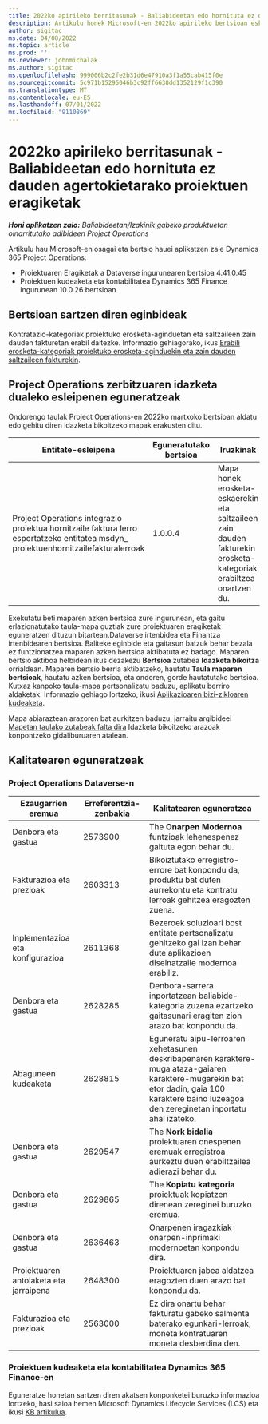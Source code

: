 ```yaml
---
title: 2022ko apirileko berritasunak - Baliabideetan edo hornituta ez dauden agertokietarako proiektuen eragiketak
description: Artikulu honek Microsoft-en 2022ko apirileko bertsioan eskuragarri dauden kalitate eguneratzeei buruzko informazioa eskaintzen du Dynamics 365 Project Operations baliabideetan/ez hornituta oinarritutako eszenatokietarako.
author: sigitac
ms.date: 04/08/2022
ms.topic: article
ms.prod: ''
ms.reviewer: johnmichalak
ms.author: sigitac
ms.openlocfilehash: 999006b2c2fe2b31d6e47910a3f1a55cab415f0e
ms.sourcegitcommit: 5c971b15295046b3c92ff6638dd1352129f1c390
ms.translationtype: MT
ms.contentlocale: eu-ES
ms.lasthandoff: 07/01/2022
ms.locfileid: "9110869"
---
```

# <a name="whats-new-april-2022---project-operations-for-resourcenon-stocked-based-scenarios"></a>2022ko apirileko berritasunak - Baliabideetan edo hornituta ez dauden agertokietarako proiektuen eragiketak

_**Honi aplikatzen zaio:** Baliabideetan/Izakinik gabeko produktuetan oinarritutako adibideen Project Operations_

Artikulu hau Microsoft-en osagai eta bertsio hauei aplikatzen zaie Dynamics 365 Project Operations:

- Proiektuaren Eragiketak a Dataverse ingurunearen bertsioa 4.41.0.45
- Proiektuen kudeaketa eta kontabilitatea Dynamics 365 Finance ingurunean 10.0.26 bertsioan

## <a name="features-included-in-this-release"></a>Bertsioan sartzen diren eginbideak

Kontratazio-kategoriak proiektuko erosketa-aginduetan eta saltzaileen zain dauden fakturetan erabil daitezke. Informazio gehiagorako, ikus [Erabili erosketa-kategoriak proiektuko erosketa-aginduekin eta zain dauden saltzaileen fakturekin](../procurement/configure-procurement-categories.md).

## <a name="project-operations-dual-write-maps-updates"></a>Project Operations zerbitzuaren idazketa dualeko esleipenen eguneratzeak

Ondorengo taulak Project Operations-en 2022ko martxoko bertsioan aldatu edo gehitu diren idazketa bikoitzeko mapak erakusten ditu.

| Entitate-esleipena | Eguneratutako bertsioa | Iruzkinak |
| -------------- | ------------------- | ------------|
| Project Operations integrazio proiektua hornitzaile faktura lerro esportatzeko entitatea msdyn\_ proiektuenhornitzailefakturalerroak | 1.0.0.4 | Mapa honek erosketa-eskaerekin eta saltzaileen zain dauden fakturekin erosketa-kategoriak erabiltzea onartzen du. |

Exekutatu beti maparen azken bertsioa zure ingurunean, eta gaitu erlazionatutako taula-mapa guztiak zure proiektuaren eragiketak eguneratzen dituzun bitartean.Dataverse irtenbidea eta Finantza irtenbidearen bertsioa. Baliteke eginbide eta gaitasun batzuk behar bezala ez funtzionatzea maparen azken bertsioa aktibatuta ez badago. Maparen bertsio aktiboa helbidean ikus dezakezu **Bertsioa** zutabea **Idazketa bikoitza** orrialdean. Maparen bertsio berria aktibatzeko, hautatu **Taula maparen bertsioak**, hautatu azken bertsioa, eta ondoren, gorde hautatutako bertsioa. Kutxaz kanpoko taula-mapa pertsonalizatu baduzu, aplikatu berriro aldaketak. Informazio gehiago lortzeko, ikusi [Aplikazioaren bizi-zikloaren kudeaketa](/dynamics365/fin-ops-core/dev-itpro/data-entities/dual-write/app-lifecycle-management).

Mapa abiaraztean arazoren bat aurkitzen baduzu, jarraitu argibideei [Mapetan taulako zutabeak falta dira](/dynamics365/fin-ops-core/dev-itpro/data-entities/dual-write/dual-write-troubleshooting-finops-upgrades#missing-table-columns-issue-on-maps) Idazketa bikoitzeko arazoak konpontzeko gidaliburuaren atalean.

## <a name="quality-updates"></a>Kalitatearen eguneratzeak

### <a name="project-operations-on-dataverse"></a>Project Operations Dataverse-n

| Ezaugarrien eremua | Erreferentzia-zenbakia | Kalitatearen eguneratzea |
| ------------ | ---------------- | -------------- |
| Denbora eta gastua | 2573900 | The **Onarpen Modernoa** funtzioak lehenespenez gaituta egon behar du. |
| Fakturazioa eta prezioak | 2603313 | Bikoiztutako erregistro-errore bat konpondu da, produktu bat duten aurrekontu eta kontratu lerroak gehitzea eragozten zuena. |
| Inplementazioa eta konfigurazioa | 2611368 | Bezeroek soluzioari bost entitate pertsonalizatu gehitzeko gai izan behar dute aplikazioen diseinatzaile modernoa erabiliz. |
| Denbora eta gastua | 2628285 | Denbora-sarrera inportatzean baliabide-kategoria zuzena ezartzeko gaitasunari eragiten zion arazo bat konpondu da. |
|   Abaguneen kudeaketa| 2628815 | Eguneratu aipu-lerroaren xehetasunen deskribapenaren karaktere-muga ataza-gaiaren karaktere-mugarekin bat etor dadin, gaia 100 karaktere baino luzeagoa den zereginetan inportatu ahal izateko. |
| Denbora eta gastua| 2629547 | The **Nork bidalia** proiektuaren onespenen eremuak erregistroa aurkeztu duen erabiltzailea adierazi behar du. |
| Denbora eta gastua| 2629865 | The **Kopiatu kategoria** proiektuak kopiatzen direnean zereginei buruzko eremua. |
| Denbora eta gastua| 2636463 | Onarpenen iragazkiak onarpen-inprimaki modernoetan konpondu dira. |
| Proiektuaren antolaketa eta jarraipena | 2648300 | Proiektuaren jabea aldatzea eragozten duen arazo bat konpondu da. |
| Fakturazioa eta prezioak | 2563000 | Ez dira onartu behar fakturatu gabeko salmenta baterako egunkari-lerroak, moneta kontratuaren moneta desberdina den. |

### <a name="project-management-and-accounting-in-dynamics-365-finance"></a>Proiektuen kudeaketa eta kontabilitatea Dynamics 365 Finance-en

Eguneratze honetan sartzen diren akatsen konponketei buruzko informazioa lortzeko, hasi saioa hemen Microsoft Dynamics Lifecycle Services (LCS) eta ikusi [KB artikulua](https://fix.lcs.dynamics.com/Issue/Details?bugId=662864).
